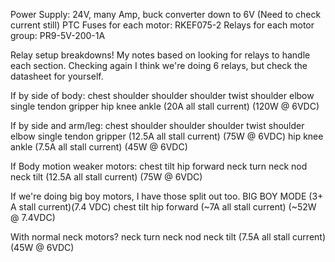 Power Supply: 24V, many Amp, buck converter down to 6V (Need to check current still)
PTC Fuses for each motor: RKEF075-2
Relays for each motor group: PR9-5V-200-1A


Relay setup breakdowns! My notes based on looking for relays to handle each section. Checking again I think we're doing 6 relays, but check the datasheet for yourself.

If by side of body:
chest shoulder
shoulder shoulder
twist shoulder
elbow
single tendon gripper
hip
knee
ankle
(20A all stall current)
(120W @ 6VDC)

If by side and arm/leg:
chest shoulder
shoulder shoulder
twist shoulder
elbow
single tendon gripper
(12.5A all stall current)
(75W @ 6VDC)
hip
knee
ankle
(7.5A all stall current)
(45W @ 6VDC)

If Body motion weaker motors:
chest tilt
hip forward
neck turn
neck nod
neck tilt
(12.5A all stall current)
(75W @ 6VDC)


If we're doing big boy motors, I have those split out too.
BIG BOY MODE (3+ A stall current)(7.4 VDC)
chest tilt 
hip forward
(~7A all stall current)
(~52W @ 7.4VDC)

With normal neck motors?
neck turn
neck nod
neck tilt
(7.5A all stall current)
(45W @ 6VDC)
